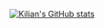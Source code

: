 [![Kilian's GitHub stats](https://github-readme-stats.vercel.app/api?username=kilianplapp)](https://github.com/kilianplapp)
